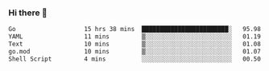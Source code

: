 ### Hi there 👋

<!--
**yeya24/yeya24** is a ✨ _special_ ✨ repository because its `README.md` (this file) appears on your GitHub profile.

Here are some ideas to get you started:

- 🔭 I’m currently working on ...
- 🌱 I’m currently learning ...
- 👯 I’m looking to collaborate on ...
- 🤔 I’m looking for help with ...
- 💬 Ask me about ...
- 📫 How to reach me: ...
- 😄 Pronouns: ...
- ⚡ Fun fact: ...
-->

<!--START_SECTION:waka-->

```txt
Go                   15 hrs 38 mins  ████████████████████████░   95.98 %
YAML                 11 mins         ▒░░░░░░░░░░░░░░░░░░░░░░░░   01.19 %
Text                 10 mins         ▒░░░░░░░░░░░░░░░░░░░░░░░░   01.08 %
go.mod               10 mins         ▒░░░░░░░░░░░░░░░░░░░░░░░░   01.07 %
Shell Script         4 mins          ░░░░░░░░░░░░░░░░░░░░░░░░░   00.50 %
```

<!--END_SECTION:waka-->
